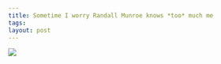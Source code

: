 ```yaml
---
title: Sometime I worry Randall Munroe knows *too* much me
tags: 
layout: post
---
```

<a href="http://xkcd.com/337/"><img src="http://imgs.xkcd.com/comics/post_office_showdown.png" class="picture"></a>
